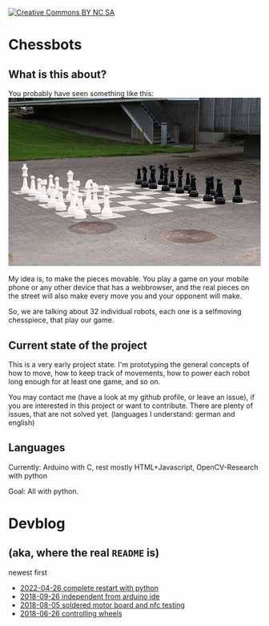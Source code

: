 [![Creative Commons BY NC SA](https://i.creativecommons.org/l/by-nc-sa/4.0/80x15.png)](http://creativecommons.org/licenses/by-nc-sa/4.0/)

# Chessbots

## What is this about?

You probably have seen something like this:
[![Street chess picture from wikipedia](./devblog/images/street-chess-wikipedia.jpg)](https://commons.wikimedia.org/wiki/File:Katushakki_-_Street_chess,_Finland.jpg)

My idea is, to make the pieces movable. You play a game on your mobile phone or any other device that has a webbrowser, and the real pieces on the street will also make every move you and your opponent will make.

So, we are talking about 32 individual robots, each one is a selfmoving chesspiece, that play our game.

## Current state of the project

This is a very early project state.  I'm prototyping the general concepts of how to move, how to keep track of movements, how to power each robot long enough for at least one game, and so on.

You may contact me (have a look at my github profile, or leave an issue), if you are interested in this project or want to contribute. There are plenty of issues, that are not solved yet. (languages I understand: german and english)

## Languages

Currently: Arduino with C, rest mostly HTML+Javascript, OpenCV-Research with python

Goal: All with python.

# Devblog 

## (aka, where the real `README` is)

newest first

- [2022-04-26 complete restart with python](devblog/2022-04-26-the_case_with_snakes.md)
- [2018-09-26 independent from arduino ide](devblog/2018-09-26-independent-from-arduino-ide.md)
- [2018-08-05 soldered motor board and nfc testing](devblog/2018-08-05-soldered-motor-board-and-nfc-testing.md)
- [2018-06-26 controlling wheels](devblog/2018-06-26-controlling-wheels.md)